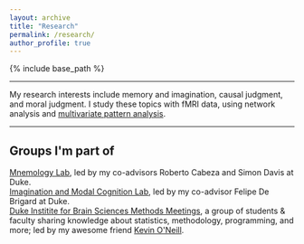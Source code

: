 ```yaml
---
layout: archive
title: "Research"
permalink: /research/
author_profile: true
---
```


{% include base_path %}


---

My research interests include memory and imagination, causal judgment, and moral judgment. I study these topics with fMRI data, using network analysis and [multivariate pattern analysis](https://dibsmethodsmeetings.github.io/multivariate-pattern-analysis/). 

---

## Groups I'm part of
[Mnemology Lab](https://mnemology.org/), led by my co-advisors Roberto Cabeza and Simon Davis at Duke. <br>
[Imagination and Modal Cognition Lab](https://imclab.org), led by my co-advisor Felipe De Brigard at Duke. <br>
[Duke Institite for Brain Sciences Methods Meetings](https://dibsmethodsmeetings.github.io), a group of students & faculty sharing knowledge about statistics, methodology, programming, and more; led by my awesome friend [Kevin O'Neill](https://kevingoneill.github.io/). <br>
